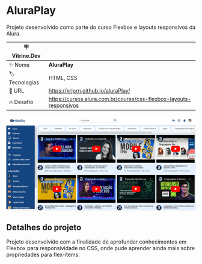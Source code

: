 # AluraPlay

Projeto desenvolvido como parte do curso Flexbox e layouts responsivos da Alura.

| :placard: Vitrine.Dev ||
| ------------- | --- |
| :sparkles: Nome | **AluraPlay**
| :label: Tecnologias | HTML, CSS
| :rocket: URL | https://krjorn.github.io/aluraPlay/
| :fire: Desafio | https://cursos.alura.com.br/course/css-flexbox-layouts-responsivos

<!-- Inserir imagem com a #vitrinedev ao final do link -->

![Imagem do site AluraPlay](https://github.com/Krjorn/aluraPlay/blob/main/img/projeto.png#vitrinedev)

## Detalhes do projeto

Projeto desenvolvido com a finalidade de aprofundar conhecimentos em Flexbox para responsividade no CSS, onde pude aprender ainda mais sobre propriedades para flex-items.
